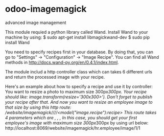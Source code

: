 # odoo-imagemagick
advanced image management

This module requied a python library called Wand. Install Wand to your machine by using:
$ sudo apt-get install libmagickwand-dev
$ sudo pip install Wand

You need to specify recipes first in your database. By doing that, you can go to "Settings" -> "Configuration" -> "Image Recipe". You can find all Wand methods in http://docs.wand-py.org/en/0.4.1/index.html.

The module includ a http controller class which can takes 6 different urls and return the processed image with your recipe.

Here's an example about how to specify a recipe and use it by controller:
You want to resize a photo to maximum size 300px*300px. Your recipe should like: image.transform(resize='300x300>'). Don't forget to publish your recipe after that.
And now you want to resize an employee image to that size by using this http route:
/website/imagemagick/<model>/<field>/<id>/<model("image.recipe"):recipe>
This route takes 4 parameters which are <model name>, <field name>, <record id>, <recipe id>
In this case, you should get your first employee's image with maximum size 300px*300px by using url below:
http://localhost:8069/website/imagemagick/hr.employee/image/1/1
